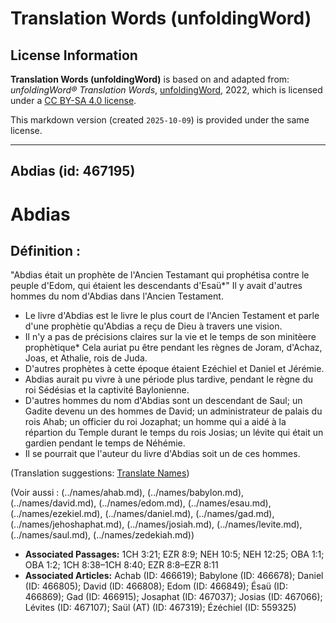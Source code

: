 # Translation Words (unfoldingWord)

## License Information

**Translation Words (unfoldingWord)** is based on and adapted from: _unfoldingWord® Translation Words_, [unfoldingWord](https://unfoldingword.org/utw), 2022, which is licensed under a [CC BY-SA 4.0 license](https://creativecommons.org/licenses/by-sa/4.0/legalcode.en).

This markdown version (created `2025-10-09`) is provided under the same license.



--------------------------------

## Abdias (id: 467195)

Abdias
======

Définition :
------------

"Abdias était un prophète de l'Ancien Testamant qui prophétisa contre le peuple d'Edom, qui étaient les descendants d'Esaü\*" Il y avait d'autres hommes du nom d'Abdias dans l'Ancien Testament.

* Le livre d'Abdias est le livre le plus court de l'Ancien Testament et parle d'une prophètie qu'Abdias a reçu de Dieu à travers une vision.
* Il n'y a pas de précisions claires sur la vie et le temps de son minitèere prophètique\* Cela auriat pu être pendant les règnes de Joram, d'Achaz, Joas, et Athalie, rois de Juda.
* D'autres prophètes à cette époque étaient Ezéchiel et Daniel et Jérémie.
* Abdias aurait pu vivre à une période plus tardive, pendant le règne du roi Sédésias et la captivité Baylonienne.
* D'autres hommes du nom d'Abdias sont un descendant de Saul; un Gadite devenu un des hommes de David; un administrateur de palais du rois Ahab; un officier du roi Jozaphat; un homme qui a aidé à la répartion du Temple durant le temps du rois Josias; un lévite qui était un gardien pendant le temps de Néhémie.
* Il se pourrait que l'auteur du livre d'Abdias soit un de ces hommes.

(Translation suggestions: [Translate Names](rc://en/ta/man/translate/translate-names))

(Voir aussi : (../names/ahab.md), (../names/babylon.md), (../names/david.md), (../names/edom.md), (../names/esau.md), (../names/ezekiel.md), (../names/daniel.md), (../names/gad.md), (../names/jehoshaphat.md), (../names/josiah.md), (../names/levite.md), (../names/saul.md), (../names/zedekiah.md))

* **Associated Passages:** 1CH 3:21; EZR 8:9; NEH 10:5; NEH 12:25; OBA 1:1; OBA 1:2; 1CH 8:38–1CH 8:40; EZR 8:8–EZR 8:11
* **Associated Articles:** Achab (ID: 466619); Babylone (ID: 466678); Daniel (ID: 466805); David (ID: 466808); Edom  (ID: 466849); Ésaü (ID: 466869); Gad (ID: 466915); Josaphat (ID: 467037); Josias (ID: 467066); Lévites (ID: 467107); Saül (AT) (ID: 467319); Ézéchiel (ID: 559325)

